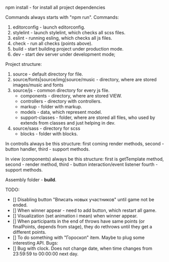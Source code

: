 npm install - for install all project dependencies

Commands always starts with "npm run". Commands:
  1. editorconfig - launch editorconfig.
  2. stylelint - launch stylelint, which checks all scss files.
  3. eslint - running esling, which checks all js files.
  4. check - run all checks (points above).
  5. build - start building project under production mode.
  6. dev - start dev server under development mode;

Project structure:
  1. source - default directory for file.
  2. source/fonts|source/img|source/music - directory, where are stored images/music and fonts
  3. source/js - common directory for every js file.
     - components - directory, where are stored VIEW.
     - controllers - directory with controllers.
     - markup - folder with markup.
     - models - data, which represent model.
     - support-classes - folder, where are stored all files, who used by extends from classes and just helping in dev.
  4. source/sass - directory for scss
     - blocks - folder with blocks.

In controlls always be this structure: 
  first coming render methods,
  second - button handler,
  third - support methods.

In view (components) always be this structure:
  first is getTemplate method,
  second - render method,
  third - button interaction/event listener
  fourth - support methods.

Assembly folder - <b>build</b>.


TODO:
- [] Disabling button "Вписать новых участников" until game not be ended.
- [] When winner appear - need to add button, which restart all game.
- [] Visualization (set animation i mean) when winner appear.
- [] When participants in the end of throws have same points (or finalPoints, depends from stage), they do rethrows until they get a different points.
- [] To do something with "Гороскоп" item. Maybe to plug some interesting API.
Bugs:
- [] Bug with clock. Does not change date, when time changes from 23:59:59 to 00:00:00 next day.
